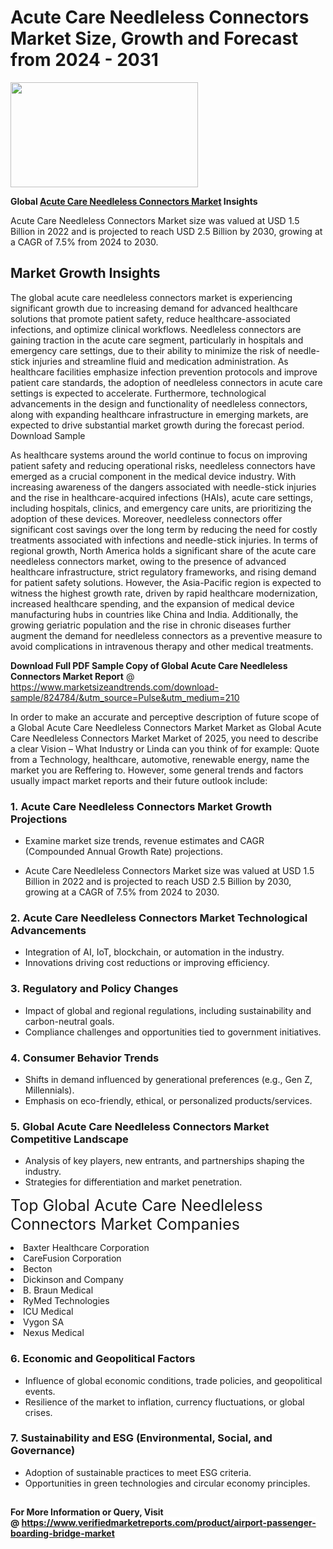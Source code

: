 <H1>Acute Care Needleless Connectors Market Size, Growth and Forecast from 2024 - 2031</H1><img class="aligncenter size-medium wp-image-584254" src="https://thirdeyenews.in/wp-content/uploads/2024/09/Global-Market-Research-300x168.jpeg" alt="" width="300" height="168" /><p><strong>Global&nbsp;<a href="https://www.marketsizeandtrends.com/download-sample/824784/&amp;utm_source=Pulse&amp;utm_medium=210">Acute Care Needleless Connectors Market</a> Insights</strong></p><p>Acute Care Needleless Connectors Market size was valued at USD 1.5 Billion in 2022 and is projected to reach USD 2.5 Billion by 2030, growing at a CAGR of 7.5% from 2024 to 2030.</p><p><h2>Market Growth Insights</h2> <p>The global acute care needleless connectors market is experiencing significant growth due to increasing demand for advanced healthcare solutions that promote patient safety, reduce healthcare-associated infections, and optimize clinical workflows. Needleless connectors are gaining traction in the acute care segment, particularly in hospitals and emergency care settings, due to their ability to minimize the risk of needle-stick injuries and streamline fluid and medication administration. As healthcare facilities emphasize infection prevention protocols and improve patient care standards, the adoption of needleless connectors in acute care settings is expected to accelerate. Furthermore, technological advancements in the design and functionality of needleless connectors, along with expanding healthcare infrastructure in emerging markets, are expected to drive substantial market growth during the forecast period. Download Sample</p> <p>As healthcare systems around the world continue to focus on improving patient safety and reducing operational risks, needleless connectors have emerged as a crucial component in the medical device industry. With increasing awareness of the dangers associated with needle-stick injuries and the rise in healthcare-acquired infections (HAIs), acute care settings, including hospitals, clinics, and emergency care units, are prioritizing the adoption of these devices. Moreover, needleless connectors offer significant cost savings over the long term by reducing the need for costly treatments associated with infections and needle-stick injuries. In terms of regional growth, North America holds a significant share of the acute care needleless connectors market, owing to the presence of advanced healthcare infrastructure, strict regulatory frameworks, and rising demand for patient safety solutions. However, the Asia-Pacific region is expected to witness the highest growth rate, driven by rapid healthcare modernization, increased healthcare spending, and the expansion of medical device manufacturing hubs in countries like China and India. Additionally, the growing geriatric population and the rise in chronic diseases further augment the demand for needleless connectors as a preventive measure to avoid complications in intravenous therapy and other medical treatments. </p><p><span class=""><strong>Download Full PDF Sample Copy of Global Acute Care Needleless Connectors Market Report</strong> @ <a href="https://www.marketsizeandtrends.com/download-sample/824784/&amp;utm_source=Pulse&amp;utm_medium=210" target="_blank">https://www.marketsizeandtrends.com/download-sample/824784/&amp;utm_source=Pulse&amp;utm_medium=210</a></span></p><p>In order to make an accurate and perceptive description of future scope of a Global&nbsp;Acute Care Needleless Connectors Market Market as Global&nbsp;Acute Care Needleless Connectors Market Market of 2025, you need to describe a clear Vision &ndash; What Industry or Linda can you think of for example: Quote from a Technology, healthcare, automotive, renewable energy, name the market you are Reffering to. However, some general trends and factors usually impact market reports and their future outlook include:</p><h3>1.&nbsp;<strong>Acute Care Needleless Connectors Market Growth Projections</strong></h3><ul><li>Examine market size trends, revenue estimates and CAGR (Compounded Annual Growth Rate) projections.</li><li><p>Acute Care Needleless Connectors Market size was valued at USD 1.5 Billion in 2022 and is projected to reach USD 2.5 Billion by 2030, growing at a CAGR of 7.5% from 2024 to 2030.</p></li></ul><h3>2.&nbsp;<strong>Acute Care Needleless Connectors Market Technological Advancements</strong></h3><ul><li>Integration of AI, IoT, blockchain, or automation in the industry.</li><li>Innovations driving cost reductions or improving efficiency.</li></ul><h3>3.&nbsp;<strong>Regulatory and Policy Changes</strong></h3><ul><li>Impact of global and regional regulations, including sustainability and carbon-neutral goals.</li><li>Compliance challenges and opportunities tied to government initiatives.</li></ul><h3>4.&nbsp;<strong>Consumer Behavior Trends</strong></h3><ul><li>Shifts in demand influenced by generational preferences (e.g., Gen Z, Millennials).</li><li>Emphasis on eco-friendly, ethical, or personalized products/services.</li></ul><h3>5.&nbsp;<strong>Global Acute Care Needleless Connectors Market Competitive Landscape</strong></h3><ul><li>Analysis of key players, new entrants, and partnerships shaping the industry.</li><li>Strategies for differentiation and market penetration.</li></ul><p data-pm-slice="1 1 []"><span style="color: inherit; font-family: inherit; font-size: 25px;">Top Global Acute Care Needleless Connectors Market Companies</span></p><div class="" data-test-id=""><p><li>Baxter Healthcare Corporation</li><li> CareFusion Corporation</li><li> Becton</li><li> Dickinson and Company</li><li> B. Braun Medical</li><li> RyMed Technologies</li><li> ICU Medical</li><li> Vygon SA</li><li> Nexus Medical</li></p></div><h3>6.&nbsp;<strong>Economic and Geopolitical Factors</strong></h3><ul><li>Influence of global economic conditions, trade policies, and geopolitical events.</li><li>Resilience of the market to inflation, currency fluctuations, or global crises.</li></ul><h3>7.&nbsp;<strong>Sustainability and ESG (Environmental, Social, and Governance)</strong></h3><ul><li>Adoption of sustainable practices to meet ESG criteria.</li><li>Opportunities in green technologies and circular economy principles.</li></ul><h2><strong style="font-size: 14px;">For More Information or Query, Visit @&nbsp;</strong><a style="background-color: #ffffff; font-size: 14px;" href="https://www.marketsizeandtrends.com/report/acute-care-needleless-connectors-market/" target="_blank">https://www.verifiedmarketreports.com/product/airport-passenger-boarding-bridge-market</a></h2>
